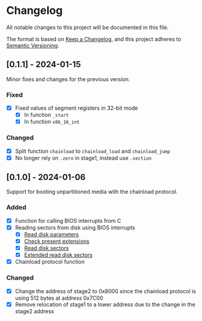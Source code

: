 # Changelog
All notable changes to this project will be documented in this file.

The format is based on [Keep a Changelog](https://keepachangelog.com/en/1.0.0/), and this project adheres to [Semantic Versioning](https://semver.org/spec/v2.0.0.html).

## [0.1.1] - 2024-01-15
Minor fixes and changes for the previous version.

### Fixed
- [X] Fixed values of segment registers in 32-bit mode
    - [X] In function `_start`
    - [X] In function `x86_16_int`

### Changed
- [X] Split function `chainload` to `chainload_load` and `chainload_jump`
- [X] No longer rely on `.zero` in stage1, instead use `.section`

## [0.1.0] - 2024-01-06
Support for booting unpartitioned media with the chainload protocol.

### Added
- [X] Function for calling BIOS interrupts from C
- [X] Reading sectors from disk using BIOS interrupts
    - [X] [Read disk parameters](https://stanislavs.org/helppc/int_13-8.html)
    - [X] [Check present extensions](https://en.wikipedia.org/wiki/INT_13H#INT_13h_AH=41h:_Check_Extensions_Present)
    - [X] [Read disk sectors](https://stanislavs.org/helppc/int_13-2.html)
    - [X] [Extended read disk sectors](https://en.wikipedia.org/wiki/INT_13H#INT_13h_AH=42h:_Extended_Read_Sectors_From_Drive)
- [X] Chainload protocol function

### Changed
- [X] Change the address of stage2 to 0x8000 since the chainload protocol is using 512 bytes at address 0x7C00
- [X] Remove relocation of stage1 to a lower address due to the change in the stage2 address
